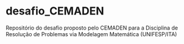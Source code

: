 # desafio_CEMADEN
Repositório do desafio proposto pelo CEMADEN para a Disciplina de Resolução de Problemas via Modelagem Matemática (UNIFESP/ITA)
